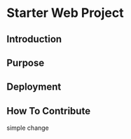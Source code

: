 # Starter Web Project

## Introduction

## Purpose

## Deployment

## How To Contribute
simple change